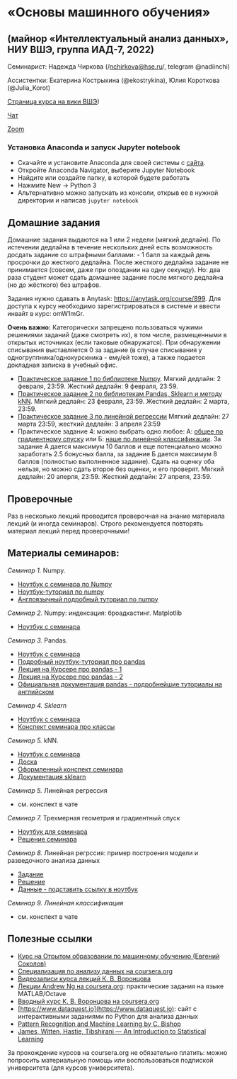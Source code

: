 # «Основы машинного обучения»
## (майнор «Интеллектуальный анализ данных», НИУ ВШЭ, группа ИАД-7, 2022)

Семинарист: Надежда Чиркова (/nchirkova@hse.ru/, telegram @nadiinchi)

Ассистентки: Екатерина Кострыкина (@ekostrykina), Юлия Короткова (@Julia_Korot)

[Страница курса на вики ВШЭ](http://wiki.cs.hse.ru/%D0%9E%D1%81%D0%BD%D0%BE%D0%B2%D1%8B_%D0%BC%D0%B0%D1%88%D0%B8%D0%BD%D0%BD%D0%BE%D0%B3%D0%BE_%D0%BE%D0%B1%D1%83%D1%87%D0%B5%D0%BD%D0%B8%D1%8F))

[Чат](https://t.me/+f_60KCmo80hhN2Ni)

[Zoom](https://zoom.us/j/94594342525?pwd=bXR5YzdEQWg1cm85citKdWR0Y2M0Zz09)

### Установка Anaconda и запуск Jupyter notebook
* Скачайте и установите Anaconda для своей системы с [сайта](https://www.anaconda.com/download/). 
* Откройте Anaconda Navigator, выберите Jupyter Notebook
* Найдите или создайте папку, в которой будете работать
* Нажмите New -> Python 3
* Альтернативно можно запускать из консоли, открыв ее в нужной директории и написав `jupyter notebook`

## Домашние задания
Домашние задания выдаются на 1 или 2 недели (мягкий дедлайн). По истечении дедлайна в течение нескольких дней есть возможность досдать задание со штрафными баллами: - 1 балл за каждый день просрочки до жесткого дедлайна. После жесткого дедлайна задание не принимается (совсем, даже при опоздании на одну секунду). Но: два раза студент может сдать домашнее задание после мягкого дедлайна (но до жёсткого) без штрафов.

Задания нужно сдавать в Anytask: https://anytask.org/course/899. Для доступа к курсу необходимо зарегистрироваться в системе и ввести инвайт в курс: omW1mGr.

__Очень важно:__ Категорически запрещено пользоваться чужими решениями заданий (даже смотреть их), в том числе, размещенными в открытых источниках (если таковые обнаружатся). При обнаружении списывания выставляется 0 за задание (в случае списывания у одногруппника/однокурскника - ему/ей тоже), а также подается докладная записка в учебный офис.

* [Практическое задание 1 по библиотеке Numpy](https://github.com/nadiinchi/iad2021/blob/main/materials/hw_sem1.ipynb). Мягкий дедлайн: 2 февраля, 23:59. Жесткий дедлайн: 9 февраля, 23:59.
* [Практическое задание 2 по библиотекам Pandas, Sklearn и методу kNN](https://github.com/nadiinchi/iad2020/blob/master/materials/Homework2.ipynb).  Мягкий дедлайн: 23 февраля, 23:59. Жесткий дедлайн: 2 марта, 23:59.
* [Практическое задание 3 по линейной регрессии](https://github.com/nadiinchi/iad2021/blob/main/materials/homework3.ipynb) Мягкий дедлайн: 27 марта 23:59, жесткий дедлайн: 3 апреля 23:59
* Практическое задание 4: можно выбрать одно любое: А: [общее по градиентному спуску](https://github.com/hse-ds/iad-intro-ds/blob/master/2022/homeworks/hw05_gd.ipynb) или Б: [наше по линейной классификации](https://github.com/nadiinchi/iad2020/blob/master/materials/sms_task.ipynb). За задание А дается максимум 10 баллов и еще потенциально можно заработать 2.5 бонусных балла, за задание Б дается максимум 8 баллов (полностью выполненное задание). Сдать на оценку оба нельзя, но можно сдать второе без оценки, и его проверят. Мягкий дедлайн: 20 аперля, 23:59. Жесткий дедлайн: 27 апреля, 23:59.

## Проверочные
Раз в несколько лекций проводится проверочная на знание материала лекций (и иногда семинаров). Строго рекомендуется повторять материал лекций перед проверочными!

## Материалы семинаров:
*Семинар 1.* Numpy.
* [Ноутбук с семинара по Numpy](https://github.com/nadiinchi/iad2022/blob/main/materials/Seminar1_numpy.ipynb)
* [Ноутбук-туториал по numpy](https://github.com/nadiinchi/HSE_minor_DataAnalysis_seminars_iad16/blob/master/materials/Sem2_NumPy.ipynb)
* [Англоязычный подробный туториал по numpy](http://nbviewer.jupyter.org/github/Atlas7/scipy-tentative-numpy-tutorials/blob/master/tentative-numpy-tutorial.ipynb)

*Семинар 2.* Numpy: индексация: броадкастинг. Matplotlib
* [Ноутбук с семинара](https://github.com/nadiinchi/iad2022/blob/main/materials/Seminar2_numpy.ipynb)

*Семинар 3.* Pandas.
* [Ноутбук с семинара](https://github.com/nadiinchi/iad2022/blob/main/materials/Seminar3_pandas.ipynb)
* [Подробный ноутбук-туториал про pandas](https://github.com/nadiinchi/HSE_minor_DataAnalysis_seminars_iad16/blob/master/materials/Seminar3_pandas.ipynb)
* [Лекция на Курсере про pandas - 1](https://www.coursera.org/learn/mathematics-and-python/lecture/rcjAW/pandas-data-frame)
* [Лекция на Курсере про pandas - 2](https://www.coursera.org/learn/mathematics-and-python/lecture/lsXAR/pandas-indieksatsiia-i-sieliektsiia)
* [Официальная документация pandas - подробнейшие туториалы на английском](http://pandas.pydata.org/pandas-docs/stable/10min.html)

*Семинар 4. Sklearn*
* [Ноутбук с семинара](https://github.com/nadiinchi/iad2022/blob/main/materials/Seminar4_sklearn.ipynb)
* [Конспект семинара про классы](https://github.com/nadiinchi/iad2019/blob/master/materials/Seminar_sklearn.ipynb)

*Семинар 5.* kNN.
* [Ноутбук с семинара](https://github.com/nadiinchi/iad2021/blob/main/materials/Sklearn_2021.ipynb)
* [Доска](https://github.com/nadiinchi/iad2022/blob/main/materials/%D0%A1%D0%B5%D0%BC%D0%B8%D0%BD%D0%B0%D1%80%20%D0%BA%D0%BD%D0%BD.pdf)
* [Оформленный конспект семинара](https://github.com/nadiinchi/iad2021/blob/main/materials/knn.pdf)
* [Документация sklearn](http://scikit-learn.org/stable/index.htmlhttps://github.com/nadiinchi/iad2022/blob/main/materials/Seminar5_knn.ipynb)

*Семинар 5.* Линейная регрессия
* см. конспект в чате

*Семинар 7.* Трехмерная геометрия и градиентный спуск
* [Ноутбук для семинара](https://github.com/nadiinchi/iad2020/blob/master/materials/grads_students.ipynb)
* [Решение семинара](https://github.com/nadiinchi/iad2020/blob/master/materials/grads.ipynb)

*Семинар 8.* Линейная регрссия: пример построения модели и разведочного анализа данных
* [Задание](https://github.com/nadiinchi/intro_sklearn/blob/master/2_scoring_task.ipynb)
* [Решение](https://github.com/nadiinchi/iad2022/blob/main/materials/Seminar8_linreg_practice.ipynb)
* [Данные - подставить ссылку в ноутбук](https://github.com/nadiinchi/intro_sklearn/raw/master/scoring.xlsx)

*Семинар 9. Линейная классификация*
* см. конспект в чате

## Полезные ссылки
* [Курс на Отрытом образовании по машинному обучению (Евгений Соколов)](https://openedu.ru/course/hse/INTRML/)
* [Специализация по анализу данных на coursera.org](https://ru.coursera.org/specializations/machine-learning-data-analysis)
* [Видеозаписи курса лекций К. В. Воронцова](https://yandexdataschool.ru/edu-process/courses/machine-learning)
* [Лекции Andrew Ng на coursera.org](https://www.coursera.org/learn/machine-learning): практические задания на языке MATLAB/Octave
* [Вводный курс К. В. Воронцова на coursera.org](https://www.coursera.org/learn/introduction-machine-learning)
* [https://www.dataquest.io](https://www.dataquest.io): сайт с интерактивными заданиями по Python для анализа данных
* [Pattern Recognition and Machine Learning by C. Bishop](http://www.rmki.kfki.hu/~banmi/elte/Bishop%20-%20Pattern%20Recognition%20and%20Machine%20Learning.pdf)
* [James, Witten, Hastie, Tibshirani — An Introduction to Statistical Learning](http://www-bcf.usc.edu/~gareth/ISL/ISLR%20Sixth%20Printing.pdf)

За прохождение курсов на coursera.org не обязательно платить: можно попросить материальную помощь или воспользоваться подпиской университета (для курсов университета).


